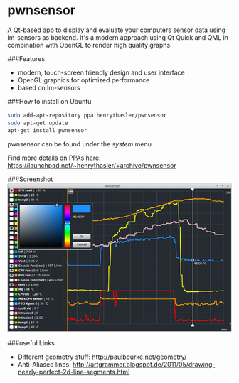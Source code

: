 pwnsensor
=========

A Qt-based app to display and evaluate your computers sensor data using lm-sensors as backend. It's a modern approach using Qt Quick and QML in combination with OpenGL to render high quality graphs.

###Features
- modern, touch-screen friendly design and user interface
- OpenGL graphics for optimized performance
- based on lm-sensors


###How to install on Ubuntu
```bash
sudo add-apt-repository ppa:henrythasler/pwnsensor
sudo apt-get update
apt-get install pwnsensor
```
pwnsensor can be found under the *system* menu

Find more details on PPAs here: https://launchpad.net/~henrythasler/+archive/pwnsensor

###Screenshot
![pwnsensor_screenshot1.png](pwnsensor_screenshot1.png "Screenshot")

###useful Links

- Different geometry stuff: http://paulbourke.net/geometry/
- Anti-Aliased lines: http://artgrammer.blogspot.de/2011/05/drawing-nearly-perfect-2d-line-segments.html
